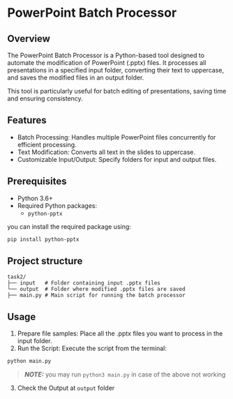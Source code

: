 # PowerPoint Batch Processor

## Overview
The PowerPoint Batch Processor is a Python-based tool designed to automate the modification of PowerPoint (.pptx) files. It processes all presentations in a specified input folder, converting their text to uppercase, and saves the modified files in an output folder.

This tool is particularly useful for batch editing of presentations, saving time and ensuring consistency.

## Features

* Batch Processing: Handles multiple PowerPoint files concurrently for efficient processing.
* Text Modification: Converts all text in the slides to uppercase.
* Customizable Input/Output: Specify folders for input and output files.

## Prerequisites
* Python 3.6+
* Required Python packages:
    * ```python-pptx```

you can install the required package using:
```bash
pip install python-pptx
```

## Project structure
```tree
task2/
├── input   # Folder containing input .pptx files
└── output  # Folder where modified .pptx files are saved
├── main.py # Main script for running the batch processor

```

## Usage
1. Prepare file samples: Place all the .pptx files you want to process in the input folder.
2. Run the Script: Execute the script from the terminal:
```bash
python main.py
```
> **_NOTE:_** you may run `python3 main.py` in case of the above not working
3. Check the Output at `output` folder

